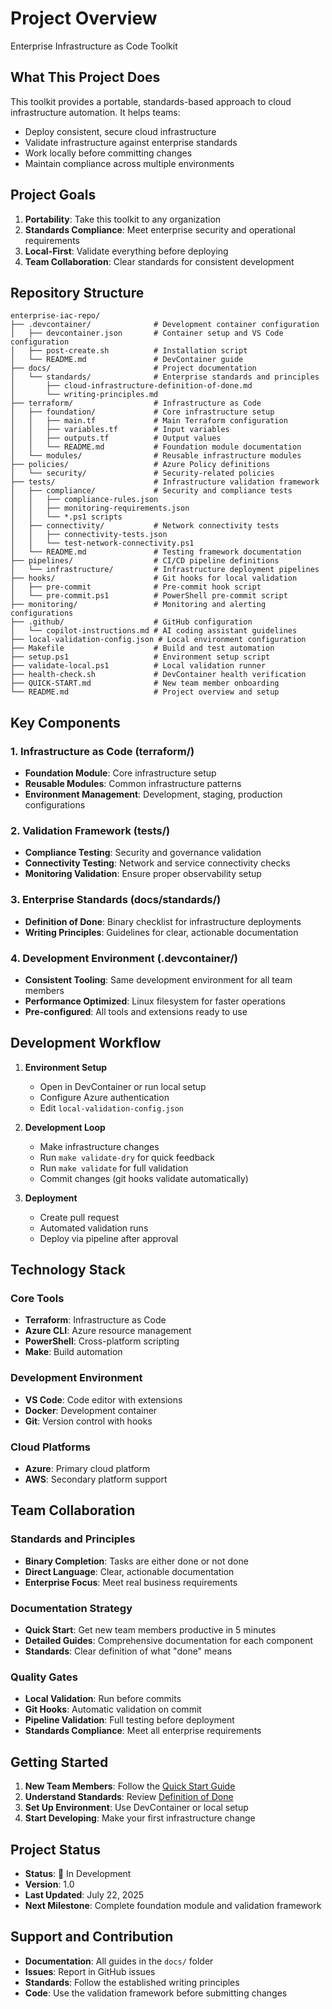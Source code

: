 # Project Overview

Enterprise Infrastructure as Code Toolkit

## What This Project Does

This toolkit provides a portable, standards-based approach to cloud infrastructure automation. It helps teams:

- Deploy consistent, secure cloud infrastructure
- Validate infrastructure against enterprise standards
- Work locally before committing changes
- Maintain compliance across multiple environments

## Project Goals

1. **Portability**: Take this toolkit to any organization
2. **Standards Compliance**: Meet enterprise security and operational requirements
3. **Local-First**: Validate everything before deploying
4. **Team Collaboration**: Clear standards for consistent development

## Repository Structure

```text
enterprise-iac-repo/
├── .devcontainer/              # Development container configuration
│   ├── devcontainer.json       # Container setup and VS Code configuration
│   ├── post-create.sh          # Installation script
│   └── README.md               # DevContainer guide
├── docs/                       # Project documentation
│   └── standards/              # Enterprise standards and principles
│       ├── cloud-infrastructure-definition-of-done.md
│       └── writing-principles.md
├── terraform/                  # Infrastructure as Code
│   ├── foundation/             # Core infrastructure setup
│   │   ├── main.tf             # Main Terraform configuration
│   │   ├── variables.tf        # Input variables
│   │   ├── outputs.tf          # Output values
│   │   └── README.md           # Foundation module documentation
│   └── modules/                # Reusable infrastructure modules
├── policies/                   # Azure Policy definitions
│   └── security/               # Security-related policies
├── tests/                      # Infrastructure validation framework
│   ├── compliance/             # Security and compliance tests
│   │   ├── compliance-rules.json
│   │   ├── monitoring-requirements.json
│   │   └── *.ps1 scripts
│   ├── connectivity/           # Network connectivity tests
│   │   ├── connectivity-tests.json
│   │   └── test-network-connectivity.ps1
│   └── README.md               # Testing framework documentation
├── pipelines/                  # CI/CD pipeline definitions
│   └── infrastructure/         # Infrastructure deployment pipelines
├── hooks/                      # Git hooks for local validation
│   ├── pre-commit              # Pre-commit hook script
│   └── pre-commit.ps1          # PowerShell pre-commit script
├── monitoring/                 # Monitoring and alerting configurations
├── .github/                    # GitHub configuration
│   └── copilot-instructions.md # AI coding assistant guidelines
├── local-validation-config.json # Local environment configuration
├── Makefile                    # Build and test automation
├── setup.ps1                   # Environment setup script
├── validate-local.ps1          # Local validation runner
├── health-check.sh             # DevContainer health verification
├── QUICK-START.md              # New team member onboarding
└── README.md                   # Project overview and setup
```

## Key Components

### 1. Infrastructure as Code (terraform/)

- **Foundation Module**: Core infrastructure setup
- **Reusable Modules**: Common infrastructure patterns
- **Environment Management**: Development, staging, production configurations

### 2. Validation Framework (tests/)

- **Compliance Testing**: Security and governance validation
- **Connectivity Testing**: Network and service connectivity checks
- **Monitoring Validation**: Ensure proper observability setup

### 3. Enterprise Standards (docs/standards/)

- **Definition of Done**: Binary checklist for infrastructure deployments
- **Writing Principles**: Guidelines for clear, actionable documentation

### 4. Development Environment (.devcontainer/)

- **Consistent Tooling**: Same development environment for all team members
- **Performance Optimized**: Linux filesystem for faster operations
- **Pre-configured**: All tools and extensions ready to use

## Development Workflow

1. **Environment Setup**
   - Open in DevContainer or run local setup
   - Configure Azure authentication
   - Edit `local-validation-config.json`

2. **Development Loop**
   - Make infrastructure changes
   - Run `make validate-dry` for quick feedback
   - Run `make validate` for full validation
   - Commit changes (git hooks validate automatically)

3. **Deployment**
   - Create pull request
   - Automated validation runs
   - Deploy via pipeline after approval

## Technology Stack

### Core Tools

- **Terraform**: Infrastructure as Code
- **Azure CLI**: Azure resource management
- **PowerShell**: Cross-platform scripting
- **Make**: Build automation

### Development Environment

- **VS Code**: Code editor with extensions
- **Docker**: Development container
- **Git**: Version control with hooks

### Cloud Platforms

- **Azure**: Primary cloud platform
- **AWS**: Secondary platform support

## Team Collaboration

### Standards and Principles

- **Binary Completion**: Tasks are either done or not done
- **Direct Language**: Clear, actionable documentation
- **Enterprise Focus**: Meet real business requirements

### Documentation Strategy

- **Quick Start**: Get new team members productive in 5 minutes
- **Detailed Guides**: Comprehensive documentation for each component
- **Standards**: Clear definition of what "done" means

### Quality Gates

- **Local Validation**: Run before commits
- **Git Hooks**: Automatic validation on commit
- **Pipeline Validation**: Full testing before deployment
- **Standards Compliance**: Meet all enterprise requirements

## Getting Started

1. **New Team Members**: Follow the [Quick Start Guide](QUICK-START.md)
2. **Understand Standards**: Review [Definition of Done](docs/standards/cloud-infrastructure-definition-of-done.md)
3. **Set Up Environment**: Use DevContainer or local setup
4. **Start Developing**: Make your first infrastructure change

## Project Status

- **Status**: 🚧 In Development
- **Version**: 1.0
- **Last Updated**: July 22, 2025
- **Next Milestone**: Complete foundation module and validation framework

## Support and Contribution

- **Documentation**: All guides in the `docs/` folder
- **Issues**: Report in GitHub issues
- **Standards**: Follow the established writing principles
- **Code**: Use the validation framework before submitting changes
